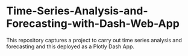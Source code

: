 # Time-Series-Analysis-and-Forecasting-with-Dash-Web-App
This repository captures a project to carry out time series analysis and forecasting and this deployed as a Plotly Dash App.
